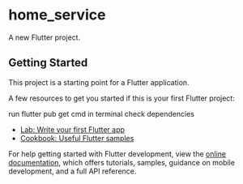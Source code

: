 # home_service

A new Flutter project.

## Getting Started

This project is a starting point for a Flutter application.

A few resources to get you started if this is your first Flutter project:

run flutter pub get cmd in terminal
check dependencies


- [Lab: Write your first Flutter app](https://docs.flutter.dev/get-started/codelab)
- [Cookbook: Useful Flutter samples](https://docs.flutter.dev/cookbook)

For help getting started with Flutter development, view the
[online documentation](https://docs.flutter.dev/), which offers tutorials,
samples, guidance on mobile development, and a full API reference.
